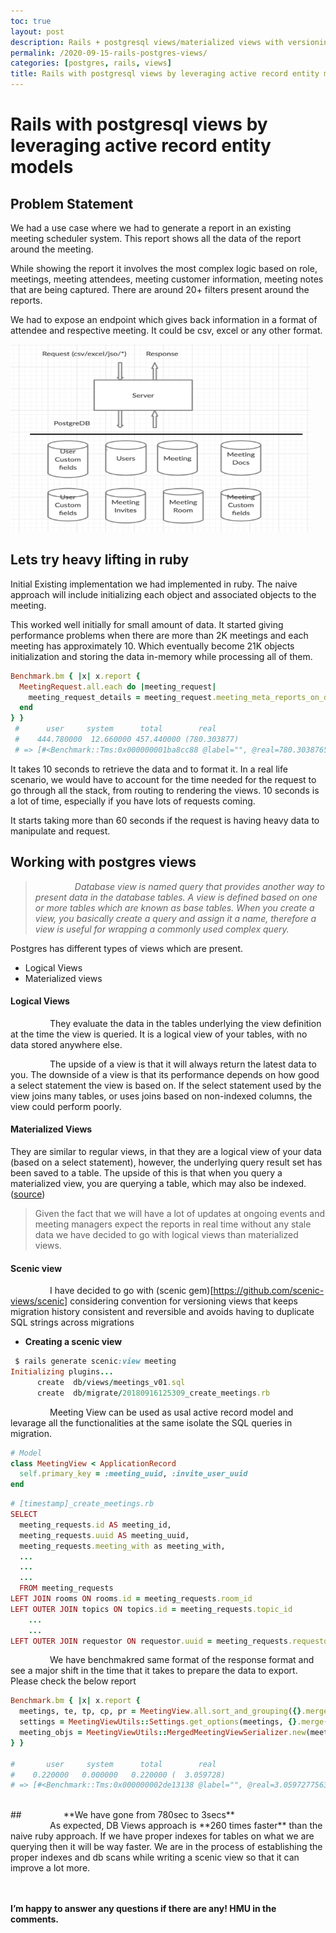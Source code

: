 ```yaml
---
toc: true
layout: post
description: Rails + postgresql views/materialized views with versioning and usages
permalink: /2020-09-15-rails-postgres-views/
categories: [postgres, rails, views]
title: Rails with postgresql views by leveraging active record entity models
---
```

# Rails with postgresql views by leveraging active record entity models

## Problem Statement

We had a use case where we had to generate a report in an existing meeting scheduler system. This report shows all the data of the report around the meeting. 

While showing the report it involves the most complex logic based on role, meetings, meeting attendees, meeting customer information, meeting notes that are being captured. There are around 20+ filters present around the reports. 

We had to expose an endpoint which gives back information in a format of attendee and respective meeting. It could be csv, excel or any other format. 

<img src = "../images/rails_db_views/db_views_schema.png" height="300px" width="480px"/>

## Lets try heavy lifting in ruby

Initial Existing implementation we had implemented in ruby. The naive approach will include initializing each object and associated objects to the meeting. 

This worked well initially for small amount of data. It started giving performance problems when there are more than 2K meetings and each meeting has approximately 10. Which eventually become 21K objects initialization and storing the data in-memory while processing all of them. 

```ruby
Benchmark.bm { |x| x.report {
  MeetingRequest.all.each do |meeting_request|
    meeting_request_details = meeting_request.meeting_meta_reports_on_demand(mm_role_uuid, [], ' || ', {template_mode: "separated"})
  end
} }
 #      user     system      total        real
 #    444.780000  12.660000 457.440000 (780.303877)
 # => [#<Benchmark::Tms:0x000000001ba8cc88 @label="", @real=780.3038765005767, @cstime=0.0, @cutime=0.0, @stime=12.66, @utime=444.78000000000003, @total=457.44000000000005>]
```

It takes 10 seconds to retrieve the data and to format it. In a real life scenario, we would have to account for the time needed for the request to go through all the stack, from routing to rendering the views. 10 seconds is a lot of time, especially if you have lots of requests coming.

It starts taking more than 60 seconds if the request is having heavy data to manipulate and request.

## Working with postgres views


> *&nbsp;&nbsp;&nbsp;&nbsp;&nbsp;&nbsp;&nbsp;&nbsp;&nbsp;&nbsp;&nbsp;&nbsp;&nbsp;&nbsp;&nbsp;&nbsp;Database view is named query that provides another way to present data in the database tables. A view is defined based on one or more tables which are known as base tables. When you create a view, you basically create a query and assign it a name, therefore a view is useful for wrapping a commonly used complex query.*

Postgres has different types of views which are present.
* Logical Views
* Materialized views 


#### **Logical Views**

&nbsp;&nbsp;&nbsp;&nbsp;&nbsp;&nbsp;&nbsp;&nbsp;&nbsp;&nbsp;&nbsp;&nbsp;&nbsp;&nbsp;&nbsp;&nbsp;They evaluate the data in the tables underlying the view definition at the time the view is queried. It is a logical view of your tables, with no data stored anywhere else.

&nbsp;&nbsp;&nbsp;&nbsp;&nbsp;&nbsp;&nbsp;&nbsp;&nbsp;&nbsp;&nbsp;&nbsp;&nbsp;&nbsp;&nbsp;&nbsp;The upside of a view is that it will always return the latest data to you. The downside of a view is that its performance depends on how good a select statement the view is based on. If the select statement used by the view joins many tables, or uses joins based on non-indexed columns, the view could perform poorly.

#### **Materialized Views**

They are similar to regular views, in that they are a logical view of your data (based on a select statement), however, the underlying query result set has been saved to a table. The upside of this is that when you query a materialized view, you are querying a table, which may also be indexed. ([source](https://stackoverflow.com/questions/93539/what-is-the-difference-between-views-and-materialized-views-in-oracle))
<br/>
> Given the fact that we will have a lot of updates at ongoing events and meeting managers expect the reports in real time without any stale data we have decided to go with logical views than materialized views.

#### **Scenic view**

&nbsp;&nbsp;&nbsp;&nbsp;&nbsp;&nbsp;&nbsp;&nbsp;&nbsp;&nbsp;&nbsp;&nbsp;&nbsp;&nbsp;&nbsp;&nbsp;I have decided to go with (scenic gem)[https://github.com/scenic-views/scenic] considering convention for versioning views that keeps migration history consistent and reversible and avoids having to duplicate SQL strings across migrations

* **Creating a scenic view**

```ruby
 $ rails generate scenic:view meeting
Initializing plugins...
      create  db/views/meetings_v01.sql
      create  db/migrate/20180916125309_create_meetings.rb
```

&nbsp;&nbsp;&nbsp;&nbsp;&nbsp;&nbsp;&nbsp;&nbsp;&nbsp;&nbsp;&nbsp;&nbsp;&nbsp;&nbsp;&nbsp;&nbsp;Meeting View can be used as usal active record model and levarage all the functionalities at the same isolate the SQL queries in migration. 

```ruby
# Model
class MeetingView < ApplicationRecord
  self.primary_key = :meeting_uuid, :invite_user_uuid
end
```

```ruby
# [timestamp]_create_meetings.rb
SELECT
  meeting_requests.id AS meeting_id,
  meeting_requests.uuid AS meeting_uuid,
  meeting_requests.meeting_with as meeting_with,
  ...
  ...
  ...
  FROM meeting_requests
LEFT JOIN rooms ON rooms.id = meeting_requests.room_id
LEFT OUTER JOIN topics ON topics.id = meeting_requests.topic_id
    ...
    ...
LEFT OUTER JOIN requestor ON requestor.uuid = meeting_requests.requestor_uuid
```

&nbsp;&nbsp;&nbsp;&nbsp;&nbsp;&nbsp;&nbsp;&nbsp;&nbsp;&nbsp;&nbsp;&nbsp;&nbsp;&nbsp;&nbsp;&nbsp;We have benchmakred same format of the response format and see a major shift in the time that it takes to prepare the data to export. Please check the below report

```ruby
Benchmark.bm { |x| x.report {
  meetings, te, tp, cp, pr = MeetingView.all.sort_and_grouping({}.merge({current_location: location}))
  settings = MeetingViewUtils::Settings.get_options(meetings, {}.merge({current_location: location}));0
  meeting_objs = MeetingViewUtils::MergedMeetingViewSerializer.new(meetings, settings, current_event).ondemand_attribs
} }

#       user     system      total        real
#    0.220000   0.000000   0.220000 (  3.059728)
# => [#<Benchmark::Tms:0x000000002de13138 @label="", @real=3.059727756306529, @cstime=0.0, @cutime=0.0, @stime=0.0, @utime=0.22000000000002728, @total=0.22000000000002728>]
```
<br />
## &nbsp;&nbsp;&nbsp;&nbsp;&nbsp;&nbsp;&nbsp;&nbsp;&nbsp;&nbsp;&nbsp;&nbsp;&nbsp;&nbsp;&nbsp;&nbsp;**We have gone from 780sec to 3secs**

<br />
&nbsp;&nbsp;&nbsp;&nbsp;&nbsp;&nbsp;&nbsp;&nbsp;&nbsp;&nbsp;&nbsp;&nbsp;&nbsp;&nbsp;&nbsp;&nbsp;As expected, DB Views approach is **260 times faster** than the naive ruby approach. If we have proper indexes for tables on what we are querying then it will be way faster. We are in the process of establishing the proper indexes and db scans while writing a scenic view so that it can improve a lot more.  

<br /><br />
**I’m happy to answer any questions if there are any! HMU in the comments.**
